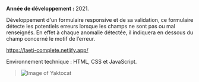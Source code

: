 **Année de développement :** 2021.</br>

Développement d'un formulaire responsive et de sa validation, ce formulaire détecte les potentiels erreurs lorsque les champs ne sont pas ou mal renseignés. En effet à chaque anomalie détectée, il indiquera en dessous du champ concerné le motif de l’erreur.

https://laeti-complete.netlify.app/

Environnement technique : HTML, CSS et JavaScript.
 
 
> ![Image of Yaktocat](https://user-images.githubusercontent.com/77897283/126187463-4af33cb7-403f-4113-abe5-26afa4321058.png)
